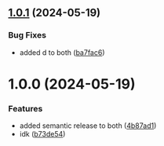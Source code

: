 ## [1.0.1](https://github.com/jdlovins/testing-nx-1/compare/my-worker-v1.0.0...my-worker-v1.0.1) (2024-05-19)


### Bug Fixes

* added d to both ([ba7fac6](https://github.com/jdlovins/testing-nx-1/commit/ba7fac6c241b09dd6bf6ad86566b973be63f331b))

# 1.0.0 (2024-05-19)


### Features

* added semantic release to both ([4b87ad1](https://github.com/jdlovins/testing-nx-1/commit/4b87ad1eed10ca8ef0e3a61048ec911fba156168))
* idk ([b73de54](https://github.com/jdlovins/testing-nx-1/commit/b73de54cc878ccec21fb5c4dafcc0ea3027ef71c))
